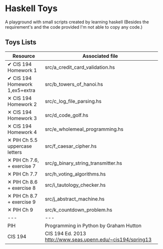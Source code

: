 # Haskell Toys

A playground with small scripts created by learning haskell (Besides the requirement's and the code provided I'm not able to copy any code.)

## Toys Lists
Resource                       | Associated file
------------------------------ | --------------------------------------
✔ CIS 194 Homework 1           | src/a_credit_card_validation.hs
✔ CIS 194 Homework 1,ex5+extra | src/b_towers_of_hanoi.hs
✕ CIS 194 Homework 2           | src/c_log_file_parsing.hs
✕ CIS 194 Homework 3           | src/d_code_golf.hs
✕ CIS 194 Homework 4           | src/e_wholemeal_programming.hs
✕ PIH Ch 5.5 uppercase letters | src/f_caesar_cipher.hs
✕ PIH Ch 7.6, + exercise 7     | src/g_binary_string_transmitter.hs
✕ PIH Ch 7.7                   | src/h_voting_algorithms.hs
✕ PIH Ch 8.6 + exercise 8      | src/i_tautology_checker.hs
✕ PIH Ch 8.7 + exercise 9      | src/j_abstract_machine.hs
✕ PIH Ch 9                     | src/k_countdown_problem.hs
  ---                           | ---
PIH                             | Programming in Python by Graham Hutton
CIS 194                         | CIS 194 Ed. 2013 http://www.seas.upenn.edu/~cis194/spring13